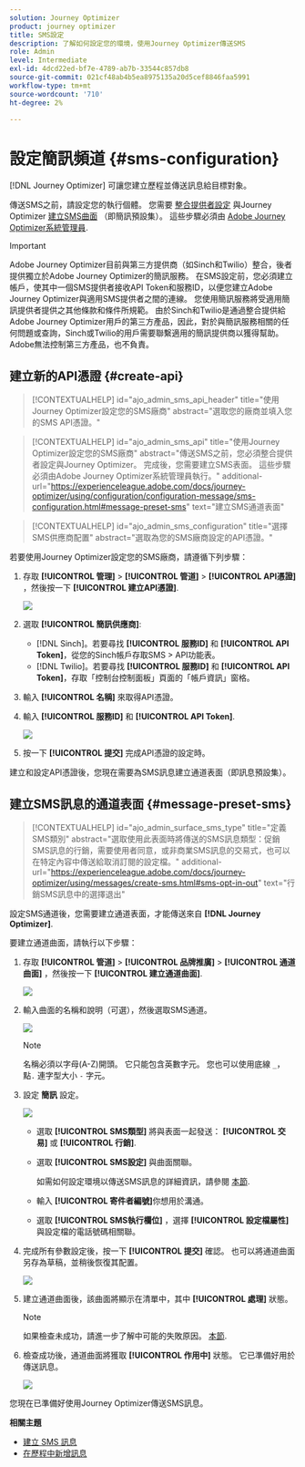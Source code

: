 ```yaml
---
solution: Journey Optimizer
product: journey optimizer
title: SMS設定
description: 了解如何設定您的環境，使用Journey Optimizer傳送SMS
role: Admin
level: Intermediate
exl-id: 4dcd22ed-bf7e-4789-ab7b-33544c857db8
source-git-commit: 021cf48ab4b5ea8975135a20d5cef8846faa5991
workflow-type: tm+mt
source-wordcount: '710'
ht-degree: 2%

---
```


# 設定簡訊頻道 {#sms-configuration}

[!DNL Journey Optimizer] 可讓您建立歷程並傳送訊息給目標對象。

傳送SMS之前，請設定您的執行個體。 您需要 [整合提供者設定](#create-api) 與Journey Optimizer [建立SMS曲面](#message-preset-sms) （即簡訊預設集）。 這些步驟必須由 [Adobe Journey Optimizer系統管理員](../start/path/administrator.md).

>[!IMPORTANT]
>
>Adobe Journey Optimizer目前與第三方提供商（如Sinch和Twilio）整合，後者提供獨立於Adobe Journey Optimizer的簡訊服務。  在SMS設定前，您必須建立帳戶，使其中一個SMS提供者接收API Token和服務ID，以便您建立Adobe Journey Optimizer與適用SMS提供者之間的連線。 您使用簡訊服務將受適用簡訊提供者提供之其他條款和條件所規範。 由於Sinch和Twilio是通過整合提供給Adobe Journey Optimizer用戶的第三方產品，因此，對於與簡訊服務相關的任何問題或查詢，Sinch或Twilio的用戶需要聯繫適用的簡訊提供商以獲得幫助。 Adobe無法控制第三方產品，也不負責。

## 建立新的API憑證 {#create-api}

>[!CONTEXTUALHELP]
>id="ajo_admin_sms_api_header"
>title="使用Journey Optimizer設定您的SMS廠商"
>abstract="選取您的廠商並填入您的SMS API憑證。"

>[!CONTEXTUALHELP]
>id="ajo_admin_sms_api"
>title="使用Journey Optimizer設定您的SMS廠商"
>abstract="傳送SMS之前，您必須整合提供者設定與Journey Optimizer。 完成後，您需要建立SMS表面。 這些步驟必須由Adobe Journey Optimizer系統管理員執行。"
>additional-url="https://experienceleague.adobe.com/docs/journey-optimizer/using/configuration/configuration-message/sms-configuration.html#message-preset-sms" text="建立SMS通道表面"

>[!CONTEXTUALHELP]
>id="ajo_admin_sms_configuration"
>title="選擇SMS供應商配置"
>abstract="選取為您的SMS廠商設定的API憑證。"

若要使用Journey Optimizer設定您的SMS廠商，請遵循下列步驟：

1. 存取 **[!UICONTROL 管理]** > **[!UICONTROL 管道]** > **[!UICONTROL API憑證]** ，然後按一下 **[!UICONTROL 建立API憑證]**.

   ![](assets/sms_4.png)

1. 選取 **[!UICONTROL 簡訊供應商]**:

   * [!DNL Sinch]。若要尋找 **[!UICONTROL 服務ID]** 和 **[!UICONTROL API Token]**，從您的Sinch帳戶存取SMS > API功能表。
   * [!DNL Twilio]。若要尋找 **[!UICONTROL 服務ID]** 和 **[!UICONTROL API Token]**，存取「控制台控制面板」頁面的「帳戶資訊」窗格。

1. 輸入 **[!UICONTROL 名稱]** 來取得API憑證。

1. 輸入 **[!UICONTROL 服務ID]** 和 **[!UICONTROL API Token]**.

   ![](assets/sms_5.png)

1. 按一下 **[!UICONTROL 提交]** 完成API憑證的設定時。

建立和設定API憑證後，您現在需要為SMS訊息建立通道表面（即訊息預設集）。

## 建立SMS訊息的通道表面 {#message-preset-sms}

>[!CONTEXTUALHELP]
>id="ajo_admin_surface_sms_type"
>title="定義SMS類別"
>abstract="選取使用此表面時將傳送的SMS訊息類型：促銷SMS訊息的行銷，需要使用者同意，或非商業SMS訊息的交易式，也可以在特定內容中傳送給取消訂閱的設定檔。"
>additional-url="https://experienceleague.adobe.com/docs/journey-optimizer/using/messages/create-sms.html#sms-opt-in-out" text="行銷SMS訊息中的選擇退出"

設定SMS通道後，您需要建立通道表面，才能傳送來自 **[!DNL Journey Optimizer]**.

要建立通道曲面，請執行以下步驟：

1. 存取 **[!UICONTROL 管道]** > **[!UICONTROL 品牌推廣]** > **[!UICONTROL 通道曲面]** ，然後按一下 **[!UICONTROL 建立通道曲面]**.

   ![](assets/preset-create.png)

1. 輸入曲面的名稱和說明（可選），然後選取SMS通道。

   ![](assets/sms_preset.png)

   >[!NOTE]
   >
   > 名稱必須以字母(A-Z)開頭。 它只能包含英數字元。 您也可以使用底線 `_`，點`.` 連字型大小 `-` 字元。

1. 設定 **簡訊** 設定。

   ![](assets/preset-sms.png)

   * 選取 **[!UICONTROL SMS類型]** 將與表面一起發送： **[!UICONTROL 交易]** 或 **[!UICONTROL 行銷]**.

   * 選取 **[!UICONTROL SMS設定]** 與曲面關聯。

      如需如何設定環境以傳送SMS訊息的詳細資訊，請參閱 [本節](#create-api).

   * 輸入 **[!UICONTROL 寄件者編號]** &#x200B;你想用於溝通。

   * 選取 **[!UICONTROL SMS執行欄位]** ，選擇 **[!UICONTROL 設定檔屬性]** 與設定檔的電話號碼相關聯。

1. 完成所有參數設定後，按一下 **[!UICONTROL 提交]** 確認。 也可以將通道曲面另存為草稿，並稍後恢復其配置。

   ![](assets/sms_preset_2.png)

1. 建立通道曲面後，該曲面將顯示在清單中，其中 **[!UICONTROL 處理]** 狀態。

   >[!NOTE]
   >
   >如果檢查未成功，請進一步了解中可能的失敗原因。 [本節](#monitor-channel-surfaces).

1. 檢查成功後，通道曲面將獲取 **[!UICONTROL 作用中]** 狀態。 它已準備好用於傳送訊息。

   ![](assets/preset-active.png)

您現在已準備好使用Journey Optimizer傳送SMS訊息。

**相關主題**

* [建立 SMS 訊息](../messages/create-sms.md)
* [在歷程中新增訊息](../building-journeys/journeys-message.md)
